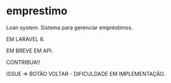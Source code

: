 # emprestimo
Loan system. Sistema para gerenciar empréstimos. 

EM LARAVEL 6.

EM BREVE EM API.

CONTRIBUA!!

ISSUE => BOTÃO VOLTAR - DIFICULDADE EM IMPLEMENTAÇÃO.
